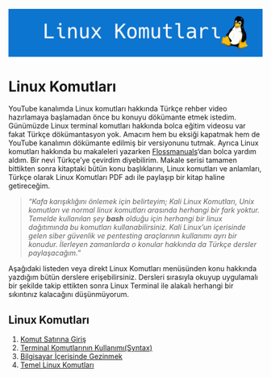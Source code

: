 ![](../images/linux-komutlari.jpg)

# Linux Komutları

YouTube kanalımda Linux komutları hakkında Türkçe rehber video hazırlamaya başlamadan önce bu konuyu dökümante etmek istedim. Günümüzde Linux terminal komutları hakkında bolca eğitim videosu var fakat Türkçe dökümantasyon yok. Amacım hem bu eksiği kapatmak hem de YouTube kanalımın dökümante edilmiş bir versiyonunu tutmak. Ayrıca Linux komutları hakkında bu makaleleri yazarken  [Flossmanuals](https://flossmanuals.net/)‘dan bolca yardım aldım. Bir nevi Türkçe’ye çevirdim diyebilirim. Makale serisi tamamen bittikten sonra kitaptaki bütün konu başlıklarını, Linux komutları ve anlamları, Türkçe olarak Linux Komutları PDF adı ile paylaşıp bir kitap haline getireceğim.

> _“Kafa karışıklığını önlemek için belirteyim;  Kali Linux  Komutları, Unix komutları ve normal linux komutları arasında herhangi bir fark yoktur. Temelde kullanılan şey  **bash** olduğu için herhangi bir linux dağıtımında bu komutları kullanabilirsiniz. Kali Linux’un içerisinde gelen siber güvenlik ve pentesting araçlarının kullanımı ayrı bir konudur. İlerleyen zamanlarda o konular hakkında da Türkçe dersler paylaşacağım.”_

Aşağıdaki listeden veya direkt Linux Komutları menüsünden konu hakkında yazdığım bütün derslere erişebilirsiniz. Dersleri sırasıyla okuyup uygulamalı bir şekilde takip ettikten sonra Linux Terminal ile alakalı herhangi bir sıkıntınız kalacağını düşünmüyorum.

## Linux Komutları

1.  [Komut Satırına Giriş](komut-satirina-giris.md)
2. [Terminal Komutlarının Kullanımı(Syntax)](terminal-komutlarinin-kullanimi-(syntax).md)
3. [Bilgisayar İçerisinde Gezinmek](bilgisayar-icerisinde-gezinmek.md)
4. [Temel Linux Komutları](temel-linux-komutlari.md)